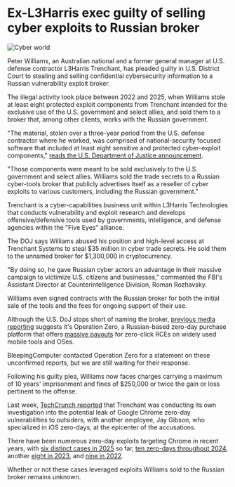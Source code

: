 # Ex-L3Harris exec guilty of selling cyber exploits to Russian broker

![Cyber world](https://www.bleepstatic.com/content/hl-images/2022/05/04/cybsecurity-lock-world.jpg)

Peter Williams, an Australian national and a former general manager at U.S. defense contractor L3Harris Trenchant, has pleaded guilty in U.S. District Court to stealing and selling confidential cybersecurity information to a Russian vulnerability exploit broker.

The illegal activity took place between 2022 and 2025, when Williams stole at least eight protected exploit components from Trenchant intended for the exclusive use of the U.S. government and select allies, and sold them to a broker that, among other clients, works with the Russian government.

"The material, stolen over a three-year period from the U.S. defense contractor where he worked, was comprised of national-security focused software that included at least eight sensitive and protected cyber-exploit components," [reads the U.S. Department of Justice announcement](https://www.justice.gov/opa/pr/former-general-manager-us-defense-contractor-pleads-guilty-selling-stolen-trade-secrets).

"Those components were meant to be sold exclusively to the U.S. government and select allies. Williams sold the trade secrets to a Russian cyber-tools broker that publicly advertises itself as a reseller of cyber exploits to various customers, including the Russian government."

Trenchant is a cyber-capabilities business unit within L3Harris Technologies that conducts vulnerability and exploit research and develops offensive/defensive tools used by governments, intelligence, and defense agencies within the "Five Eyes" alliance.

The DOJ says Williams abused his position and high-level access at Trenchant Systems to steal $35 million in cyber trade secrets. He sold them to the unnamed broker for $1,300,000 in cryptocurrency.

"By doing so, he gave Russian cyber actors an advantage in their massive campaign to victimize U.S. citizens and businesses," commented the FBI's Assistant Director at Counterintelligence Division, Roman Rozhavsky.

Williams even signed contracts with the Russian broker for both the initial sale of the tools and the fees for ongoing support of their use.

Although the U.S. DoJ stops short of naming the broker, [previous media reporting](https://cyberscoop.com/peter-williams-guilty-selling-zero-day-exploits-russian-broker-operation-zero/) suggests it's Operation Zero, a Russian-based zero-day purchase platform that offers [massive payouts](https://opzero.ru/en/prices/) for zero-click RCEs on widely used mobile tools and OSes.

BleepingComputer contacted Operation Zero for a statement on these unconfirmed reports, but we are still waiting for their response.

Following his guilty plea, Williams now faces charges carrying a maximum of 10 years' imprisonment and fines of $250,000 or twice the gain or loss pertinent to the offense.

Last week, [TechCrunch reported](http://techcrunch.com/2025/10/21/apple-alerts-exploit-developer-that-his-iphone-was-targeted-with-government-spyware/) that Trenchant was conducting its own investigation into the potential leak of Google Chrome zero-day vulnerabilities to outsiders, with another employee, Jay Gibson, who specialized in iOS zero-days, at the epicenter of the accusations.

There have been numerous zero-day exploits targeting Chrome in recent years, with [six distinct cases in 2025](https://www.bleepingcomputer.com/news/security/google-patches-sixth-chrome-zero-day-exploited-in-attacks-this-year/) so far, [ten zero-days throughout 2024](https://www.bleepingcomputer.com/news/security/google-tags-a-tenth-chrome-zero-day-as-exploited-this-year/), another [eight in 2023](https://www.bleepingcomputer.com/news/security/google-fixes-8th-chrome-zero-day-exploited-in-attacks-this-year/), and [nine in 2022](https://www.bleepingcomputer.com/news/security/google-chrome-emergency-update-fixes-9th-zero-day-of-the-year/).

Whether or not these cases leveraged exploits Williams sold to the Russian broker remains unknown.